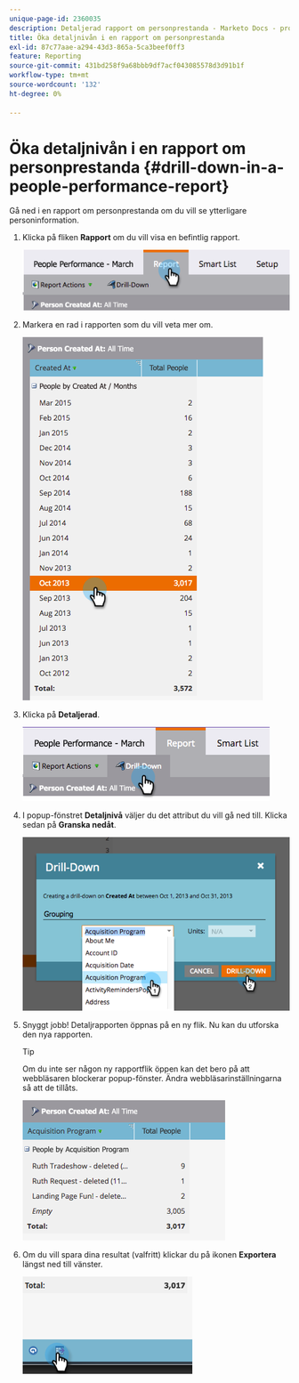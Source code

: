 ```yaml
---
unique-page-id: 2360035
description: Detaljerad rapport om personprestanda - Marketo Docs - produktdokumentation
title: Öka detaljnivån i en rapport om personprestanda
exl-id: 87c77aae-a294-43d3-865a-5ca3beef0ff3
feature: Reporting
source-git-commit: 431bd258f9a68bbb9df7acf043085578d3d91b1f
workflow-type: tm+mt
source-wordcount: '132'
ht-degree: 0%

---
```


# Öka detaljnivån i en rapport om personprestanda {#drill-down-in-a-people-performance-report}

Gå ned i en rapport om personprestanda om du vill se ytterligare personinformation.

1. Klicka på fliken **Rapport** om du vill visa en befintlig rapport.

   ![](assets/one.png)

1. Markera en rad i rapporten som du vill veta mer om.

   ![](assets/two.png)

1. Klicka på **Detaljerad**.

   ![](assets/three.png)

1. I popup-fönstret **Detaljnivå** väljer du det attribut du vill gå ned till. Klicka sedan på **Granska nedåt**.

   ![](assets/four.png)

1. Snyggt jobb! Detaljrapporten öppnas på en ny flik. Nu kan du utforska den nya rapporten.

   >[!TIP]
   >
   >Om du inte ser någon ny rapportflik öppen kan det bero på att webbläsaren blockerar popup-fönster. Ändra webbläsarinställningarna så att de tillåts.

   ![](assets/five.png)

1. Om du vill spara dina resultat (valfritt) klickar du på ikonen **Exportera** längst ned till vänster.

   ![](assets/six.png)
